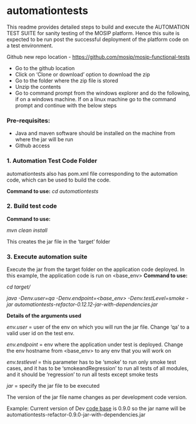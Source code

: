 # automationtests
This readme provides detailed steps to build and execute the AUTOMATION TEST SUITE for sanity testing of the MOSIP platform. Hence this suite is expected to be run post the successful deployment of the platform code on a test environment.

Github new repo location - https://github.com/mosip/mosip-functional-tests
-	Go to the github location
-	Click on ‘Clone or download’ option to download the zip 
-	Go to the folder where the zip file is stored
-	Unzip the contents
-	Go to command prompt from the windows explorer and do the following, if on a windows machine. If on a linux machine go to the command prompt and continue with the below steps


### Pre-requisites:
-	Java and maven software should be installed on the machine from where the jar will be run
-	Github access 

### 1. Automation Test Code Folder  
automationtests also has pom.xml file corresponding to the automation code, which can be used to build the code.

**Command to use:**
_cd automationtests_

### 2. Build test code
**Command to use:**

_mvn clean install_

This creates the jar file in the ‘target’ folder

### 3. Execute automation suite
Execute the jar from the target folder on the application code deployed. In this example, the application code is run on <base_env>
**Command to use:**

_cd target/_

_java -Denv.user=qa -Denv.endpoint=<base_env> -Denv.testLevel=smoke -jar automationtests-refactor-0.12.12-jar-with-dependencies.jar_

**Details of the arguments used**

_env.user_ = user of the env on which you will run the jar file. Change ‘qa’ to a valid user id on the test env.

_env.endpoint_ = env where the application under test is deployed. Change the env hostname from <base_env> to any env that you will work on

_env.testlevel_ = this parameter has to be ‘smoke’ to run only smoke test cases, and it has to be ‘smokeandRegression’ to run all tests of all modules, and it should be ‘regression’ to run all tests except smoke tests

_jar_ = specify the jar file to be executed

The version of the jar file name changes as per development code version. 

Example: Current version of Dev [code base](https://github.com/mosip/mosip-platform) is 0.9.0 so the jar name will be automationtests-refactor-0.9.0-jar-with-dependencies.jar

